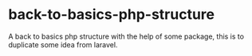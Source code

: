 # back-to-basics-php-structure
A back to basics php structure with the help of some package, this is to duplicate some idea from laravel.
